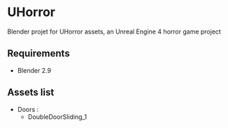 # UHorror

Blender projet for UHorror assets, an Unreal Engine 4 horror game project

## Requirements

- Blender 2.9

## Assets list

- Doors :
    - DoubleDoorSliding_1